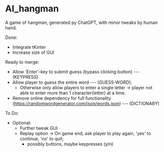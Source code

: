 # AI_hangman
A game of hangman, generated py ChatGPT, with minor tweaks by human hand.

Done:
  + Integrate tKinter
  + Increase size of GUI

Ready to merge:
  + Allow 'Enter'-key to submit guess (bypass clicking button) --- (KEYPRESS)
  + Allow player to guess the entire word --- (GUESS-WORD);
      - Otherwise only allow players to enter a single letter -> player not able to enter more than 1 character(letter) at a time.
  + Remove online dependency for full functionality (https://randomwordgenerator.com/json/words.json) --- (DICTIONARY)

To Do:
  + Optional:
      - Further tweak GUI
      - Replay option -> On game end, ask player to play again, 'yes' to continue, 'no' to quit;
        + possibly buttons, maybe keypresses (y/n)
